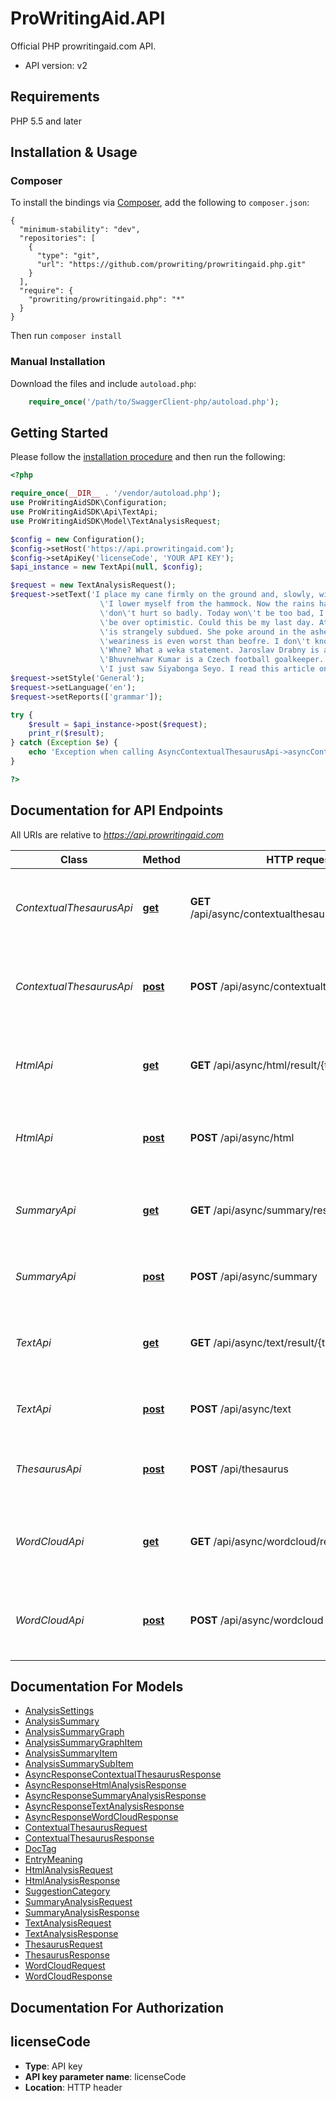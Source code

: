 # ProWritingAid.API

Official PHP prowritingaid.com API.

- API version: v2

## Requirements

PHP 5.5 and later

## Installation & Usage
### Composer

To install the bindings via [Composer](http://getcomposer.org/), add the following to `composer.json`:

```
{
  "minimum-stability": "dev",
  "repositories": [
    {
      "type": "git",
      "url": "https://github.com/prowriting/prowritingaid.php.git"
    }
  ],
  "require": {
    "prowriting/prowritingaid.php": "*"
  }
}
```

Then run `composer install`

### Manual Installation

Download the files and include `autoload.php`:

```php
    require_once('/path/to/SwaggerClient-php/autoload.php');
```

## Getting Started

Please follow the [installation procedure](#installation--usage) and then run the following:

```php
<?php

require_once(__DIR__ . '/vendor/autoload.php');
use ProWritingAidSDK\Configuration;
use ProWritingAidSDK\Api\TextApi;
use ProWritingAidSDK\Model\TextAnalysisRequest;

$config = new Configuration();
$config->setHost('https://api.prowritingaid.com');
$config->setApiKey('licenseCode', 'YOUR API KEY');
$api_instance = new TextApi(null, $config);

$request = new TextAnalysisRequest();
$request->setText('I place my cane firmly on the ground and, slowly, with its aid, \'
                    \'I lower myself from the hammock. Now the rains have gone my joints \'
                    \'don\'t hurt so badly. Today won\'t be too bad, I think. I\'m prone to \'
                    \'be over optimistic. Could this be my last day. At this time the jungle \'
                    \'is strangely subdued. She poke around in the ashes. Every day the \'
                    \'weariness is even worst than beofre. I don\'t know yett. \n\'
                    \'Whne? What a weka statement. Jaroslav Drabny is a Czech football goalkeeper. \'
                    \'Bhuvnehwar Kumar is a Czech football goalkeeper. I just saw Siyabonga Siyo. \'
                    \'I just saw Siyabonga Seyo. I read this article on RaelSport.');
$request->setStyle('General');
$request->setLanguage('en');
$request->setReports(['grammar']);

try {
    $result = $api_instance->post($request);
    print_r($result);
} catch (Exception $e) {
    echo 'Exception when calling AsyncContextualThesaurusApi->asyncContextualThesaurusPost: ', $e->getMessage(), PHP_EOL;
}

?>
```

## Documentation for API Endpoints

All URIs are relative to *https://api.prowritingaid.com*

Class | Method | HTTP request | Description
------------ | ------------- | ------------- | -------------
*ContextualThesaurusApi* | [**get**](docs/Api/ContextualThesaurusApi.md#get) | **GET** /api/async/contextualthesaurus/result/{taskId} | Tries to get the result of a request using the task id of the request
*ContextualThesaurusApi* | [**post**](docs/Api/ContextualThesaurusApi.md#post) | **POST** /api/async/contextualthesaurus | Analyses text and returns contextual thesaurus entries
*HtmlApi* | [**get**](docs/Api/HtmlApi.md#get) | **GET** /api/async/html/result/{taskId} | Tries to get the result of a request using the task id of the request
*HtmlApi* | [**post**](docs/Api/HtmlApi.md#post) | **POST** /api/async/html | Analyses HTML and adds suggestion tags to it
*SummaryApi* | [**get**](docs/Api/SummaryApi.md#get) | **GET** /api/async/summary/result/{taskId} | Tries to get the result of a request using the task id of the request
*SummaryApi* | [**post**](docs/Api/SummaryApi.md#post) | **POST** /api/async/summary | Gets the summary analysis of a document
*TextApi* | [**get**](docs/Api/TextApi.md#get) | **GET** /api/async/text/result/{taskId} | Tries to get the result of a request using the task id of the request
*TextApi* | [**post**](docs/Api/TextApi.md#post) | **POST** /api/async/text | Analyses text and returns tags for it
*ThesaurusApi* | [**post**](docs/Api/ThesaurusApi.md#post) | **POST** /api/thesaurus | Returns the thesaurus entries for a specific word
*WordCloudApi* | [**get**](docs/Api/WordCloudApi.md#get) | **GET** /api/async/wordcloud/result/{taskId} | Tries to get the result of a request using the task id of the request
*WordCloudApi* | [**post**](docs/Api/WordCloudApi.md#post) | **POST** /api/async/wordcloud | Analyses text and returns a word cloud (as an image)


## Documentation For Models

 - [AnalysisSettings](docs/Model/AnalysisSettings.md)
 - [AnalysisSummary](docs/Model/AnalysisSummary.md)
 - [AnalysisSummaryGraph](docs/Model/AnalysisSummaryGraph.md)
 - [AnalysisSummaryGraphItem](docs/Model/AnalysisSummaryGraphItem.md)
 - [AnalysisSummaryItem](docs/Model/AnalysisSummaryItem.md)
 - [AnalysisSummarySubItem](docs/Model/AnalysisSummarySubItem.md)
 - [AsyncResponseContextualThesaurusResponse](docs/Model/AsyncResponseContextualThesaurusResponse.md)
 - [AsyncResponseHtmlAnalysisResponse](docs/Model/AsyncResponseHtmlAnalysisResponse.md)
 - [AsyncResponseSummaryAnalysisResponse](docs/Model/AsyncResponseSummaryAnalysisResponse.md)
 - [AsyncResponseTextAnalysisResponse](docs/Model/AsyncResponseTextAnalysisResponse.md)
 - [AsyncResponseWordCloudResponse](docs/Model/AsyncResponseWordCloudResponse.md)
 - [ContextualThesaurusRequest](docs/Model/ContextualThesaurusRequest.md)
 - [ContextualThesaurusResponse](docs/Model/ContextualThesaurusResponse.md)
 - [DocTag](docs/Model/DocTag.md)
 - [EntryMeaning](docs/Model/EntryMeaning.md)
 - [HtmlAnalysisRequest](docs/Model/HtmlAnalysisRequest.md)
 - [HtmlAnalysisResponse](docs/Model/HtmlAnalysisResponse.md)
 - [SuggestionCategory](docs/Model/SuggestionCategory.md)
 - [SummaryAnalysisRequest](docs/Model/SummaryAnalysisRequest.md)
 - [SummaryAnalysisResponse](docs/Model/SummaryAnalysisResponse.md)
 - [TextAnalysisRequest](docs/Model/TextAnalysisRequest.md)
 - [TextAnalysisResponse](docs/Model/TextAnalysisResponse.md)
 - [ThesaurusRequest](docs/Model/ThesaurusRequest.md)
 - [ThesaurusResponse](docs/Model/ThesaurusResponse.md)
 - [WordCloudRequest](docs/Model/WordCloudRequest.md)
 - [WordCloudResponse](docs/Model/WordCloudResponse.md)


## Documentation For Authorization


## licenseCode

- **Type**: API key
- **API key parameter name**: licenseCode
- **Location**: HTTP header

